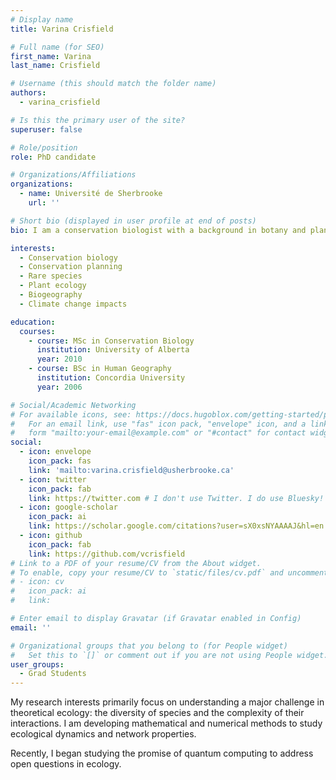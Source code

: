 ```yaml
---
# Display name
title: Varina Crisfield

# Full name (for SEO)
first_name: Varina
last_name: Crisfield

# Username (this should match the folder name)
authors:
  - varina_crisfield

# Is this the primary user of the site?
superuser: false

# Role/position
role: PhD candidate

# Organizations/Affiliations
organizations:
  - name: Université de Sherbrooke
    url: ''

# Short bio (displayed in user profile at end of posts)
bio: I am a conservation biologist with a background in botany and plant ecology. My research is focused on predicting the effects of global change, particularly climate change, on rare and vulnerable species. 

interests:
  - Conservation biology
  - Conservation planning
  - Rare species
  - Plant ecology
  - Biogeography
  - Climate change impacts

education:
  courses:
    - course: MSc in Conservation Biology
      institution: University of Alberta
      year: 2010
    - course: BSc in Human Geography
      institution: Concordia University
      year: 2006

# Social/Academic Networking
# For available icons, see: https://docs.hugoblox.com/getting-started/page-builder/#icons
#   For an email link, use "fas" icon pack, "envelope" icon, and a link in the
#   form "mailto:your-email@example.com" or "#contact" for contact widget.
social:
  - icon: envelope
    icon_pack: fas
    link: 'mailto:varina.crisfield@usherbrooke.ca'
  - icon: twitter
    icon_pack: fab
    link: https://twitter.com # I don't use Twitter. I do use Bluesky!
  - icon: google-scholar
    icon_pack: ai
    link: https://scholar.google.com/citations?user=sX0xsNYAAAAJ&hl=en
  - icon: github
    icon_pack: fab
    link: https://github.com/vcrisfield
# Link to a PDF of your resume/CV from the About widget.
# To enable, copy your resume/CV to `static/files/cv.pdf` and uncomment the lines below.
# - icon: cv
#   icon_pack: ai
#   link: 

# Enter email to display Gravatar (if Gravatar enabled in Config)
email: ''

# Organizational groups that you belong to (for People widget)
#   Set this to `[]` or comment out if you are not using People widget.
user_groups:
  - Grad Students
---
```


My research interests primarily focus on understanding a major challenge in theoretical ecology: the diversity of species and the complexity of their interactions. I am developing mathematical and numerical methods to study ecological dynamics and network properties. 

Recently, I began studying the promise of quantum computing to address open questions in ecology.
